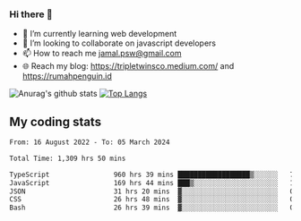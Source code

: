 ### Hi there 👋

<!--
**padepokanpenguin/padepokanpenguin** is a ✨ _special_ ✨ repository because its `README.md` (this file) appears on your GitHub profile.
-->

- 🌱 I’m currently learning  web development
- 👯 I’m looking to collaborate on javascript developers
- 📫 How to reach me jamal.psw@gmail.com
- 🌐 Reach my blog:
   https://tripletwinsco.medium.com/ and
   https://rumahpenguin.id

![Anurag's github stats](https://github-readme-stats.vercel.app/api?username=padepokanpenguin&count_private=true&disable_animations=false&show_icons=true&theme=default)
[![Top Langs](https://github-readme-stats.vercel.app/api/top-langs/?username=padepokanpenguin&theme=default&layout=compact)](https://github.com/padepokanpenguin)

## My coding stats

<!--START_SECTION:waka-->

```txt
From: 16 August 2022 - To: 05 March 2024

Total Time: 1,309 hrs 50 mins

TypeScript                960 hrs 39 mins ██████████████████▒░░░░░░   73.34 %
JavaScript                169 hrs 44 mins ███▒░░░░░░░░░░░░░░░░░░░░░   12.96 %
JSON                      31 hrs 20 mins  ▓░░░░░░░░░░░░░░░░░░░░░░░░   02.39 %
CSS                       26 hrs 48 mins  ▓░░░░░░░░░░░░░░░░░░░░░░░░   02.05 %
Bash                      26 hrs 39 mins  ▓░░░░░░░░░░░░░░░░░░░░░░░░   02.04 %
```

<!--END_SECTION:waka-->


